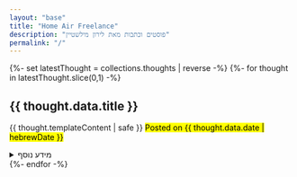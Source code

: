 ```yaml
---
layout: "base"
title: "Home Air Freelance"
description: "פוסטים וכתבות מאת לירון מילשטיין"
permalink: "/"
---
```

{%- set latestThought = collections.thoughts | reverse -%}
{%- for thought in latestThought.slice(0,1) -%}
    <article>
    <h2>{{ thought.data.title }}</h2>
            {{ thought.templateContent | safe }}
<mark>Posted on {{ thought.data.date | hebrewDate }}</mark>
<details>
<summary>מידע נוסף</summary>
<p>
עוד מחשבות על {%- for tag in thought.data.tags -%}<a href="/thoughts/tags/{{ tag }}/"> {{ tag }} </a>•{% endfor %}
<time>פורסם ב-{{ thought.data.date | hebrewDate }}</time>


עוד מחשבות על {%- for tag in tags -%} {%- if tag != "thoughts" -%}<a href="/thoughts/tags/{{ tag }}/"> {{ tag }} </a> •  
{% endif %}{% endfor %}


{% for tag in tags %}
{% set tagUrl %}/tags/{{ tag }}/{% endset %}
<li><a href="/thoughts/tags/{{ tag }}/">{{ tag.lenght }}</a>dddd</li>
{% endfor %}

</p>
</details>
    </article>
    {%- endfor -%}
